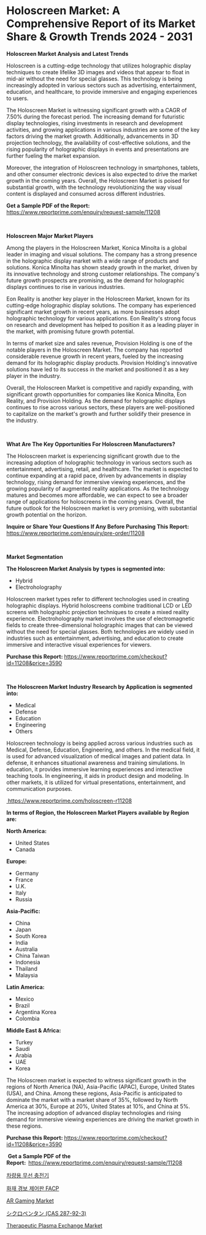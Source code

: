 <p><h1>Holoscreen Market: A Comprehensive Report of its Market Share & Growth Trends 2024 - 2031</h1></p><p><strong>Holoscreen Market Analysis and Latest Trends</strong></p>
<p><p>Holoscreen is a cutting-edge technology that utilizes holographic display techniques to create lifelike 3D images and videos that appear to float in mid-air without the need for special glasses. This technology is being increasingly adopted in various sectors such as advertising, entertainment, education, and healthcare, to provide immersive and engaging experiences to users.</p><p>The Holoscreen Market is witnessing significant growth with a CAGR of 7.50% during the forecast period. The increasing demand for futuristic display technologies, rising investments in research and development activities, and growing applications in various industries are some of the key factors driving the market growth. Additionally, advancements in 3D projection technology, the availability of cost-effective solutions, and the rising popularity of holographic displays in events and presentations are further fueling the market expansion.</p><p>Moreover, the integration of Holoscreen technology in smartphones, tablets, and other consumer electronic devices is also expected to drive the market growth in the coming years. Overall, the Holoscreen Market is poised for substantial growth, with the technology revolutionizing the way visual content is displayed and consumed across different industries.</p></p>
<p><strong>Get a Sample PDF of the Report:&nbsp;</strong> <a href="https://www.reportprime.com/enquiry/request-sample/11208">https://www.reportprime.com/enquiry/request-sample/11208</a></p>
<p>&nbsp;</p>
<p><strong>Holoscreen Major Market Players</strong></p>
<p><p>Among the players in the Holoscreen Market, Konica Minolta is a global leader in imaging and visual solutions. The company has a strong presence in the holographic display market with a wide range of products and solutions. Konica Minolta has shown steady growth in the market, driven by its innovative technology and strong customer relationships. The company's future growth prospects are promising, as the demand for holographic displays continues to rise in various industries.</p><p>Eon Reality is another key player in the Holoscreen Market, known for its cutting-edge holographic display solutions. The company has experienced significant market growth in recent years, as more businesses adopt holographic technology for various applications. Eon Reality's strong focus on research and development has helped to position it as a leading player in the market, with promising future growth potential.</p><p>In terms of market size and sales revenue, Provision Holding is one of the notable players in the Holoscreen Market. The company has reported considerable revenue growth in recent years, fueled by the increasing demand for its holographic display products. Provision Holding's innovative solutions have led to its success in the market and positioned it as a key player in the industry.</p><p>Overall, the Holoscreen Market is competitive and rapidly expanding, with significant growth opportunities for companies like Konica Minolta, Eon Reality, and Provision Holding. As the demand for holographic displays continues to rise across various sectors, these players are well-positioned to capitalize on the market's growth and further solidify their presence in the industry.</p></p>
<p>&nbsp;</p>
<p><strong>What Are The Key Opportunities For Holoscreen Manufacturers?</strong></p>
<p><p>The Holoscreen market is experiencing significant growth due to the increasing adoption of holographic technology in various sectors such as entertainment, advertising, retail, and healthcare. The market is expected to continue expanding at a rapid pace, driven by advancements in display technology, rising demand for immersive viewing experiences, and the growing popularity of augmented reality applications. As the technology matures and becomes more affordable, we can expect to see a broader range of applications for holoscreens in the coming years. Overall, the future outlook for the Holoscreen market is very promising, with substantial growth potential on the horizon.</p></p>
<p><strong>Inquire or Share Your Questions If Any Before Purchasing This Report:</strong> <a href="https://www.reportprime.com/enquiry/pre-order/11208">https://www.reportprime.com/enquiry/pre-order/11208</a></p>
<p>&nbsp;</p>
<p><strong>Market Segmentation</strong></p>
<p><strong>The Holoscreen Market Analysis by types is segmented into:</strong></p>
<p><ul><li>Hybrid</li><li>Electroholography</li></ul></p>
<p><p>Holoscreen market types refer to different technologies used in creating holographic displays. Hybrid holoscreens combine traditional LCD or LED screens with holographic projection techniques to create a mixed reality experience. Electroholography market involves the use of electromagnetic fields to create three-dimensional holographic images that can be viewed without the need for special glasses. Both technologies are widely used in industries such as entertainment, advertising, and education to create immersive and interactive visual experiences for viewers.</p></p>
<p><strong>Purchase this Report:&nbsp;</strong><a href="https://www.reportprime.com/checkout?id=11208&price=3590">https://www.reportprime.com/checkout?id=11208&price=3590</a></p>
<p>&nbsp;</p>
<p><strong>The Holoscreen Market Industry Research by Application is segmented into:</strong></p>
<p><ul><li>Medical</li><li>Defense</li><li>Education</li><li>Engineering</li><li>Others</li></ul></p>
<p><p>Holoscreen technology is being applied across various industries such as Medical, Defense, Education, Engineering, and others. In the medical field, it is used for advanced visualization of medical images and patient data. In defense, it enhances situational awareness and training simulations. In education, it provides immersive learning experiences and interactive teaching tools. In engineering, it aids in product design and modeling. In other markets, it is utilized for virtual presentations, entertainment, and communication purposes.</p></p>
<p><a href="https://www.reportprime.com/holoscreen-r11208">&nbsp;https://www.reportprime.com/holoscreen-r11208</a></p>
<p><strong>In terms of Region, the Holoscreen Market Players available by Region are:</strong></p>
<p>
    <p> <strong> North America: </strong>
        <ul>
            <li>United States</li>
            <li>Canada</li>
        </ul>
        </p> 
    <p> <strong> Europe: </strong>
        <ul>
            <li>Germany</li>
            <li>France</li>
            <li>U.K.</li>
            <li>Italy</li>
            <li>Russia</li>
        </ul>
        </p> 
    <p> <strong> Asia-Pacific: </strong>
        <ul>
            <li>China</li>
            <li>Japan</li>
            <li>South Korea</li>
            <li>India</li>
            <li>Australia</li>
            <li>China Taiwan</li>
            <li>Indonesia</li>
            <li>Thailand</li>
            <li>Malaysia</li>
        </ul>
        </p> 
    <p> <strong> Latin America: </strong>
        <ul>
            <li>Mexico</li>
            <li>Brazil</li>
            <li>Argentina Korea</li>
            <li>Colombia</li>
        </ul>
        </p> 
    <p> <strong> Middle East & Africa: </strong>
        <ul>
            <li>Turkey</li>
            <li>Saudi</li>
            <li>Arabia</li>
            <li>UAE</li>
            <li>Korea</li>
        </ul>
    </p>
    </p>
<p><p>The Holoscreen market is expected to witness significant growth in the regions of North America (NA), Asia-Pacific (APAC), Europe, United States (USA), and China. Among these regions, Asia-Pacific is anticipated to dominate the market with a market share of 35%, followed by North America at 30%, Europe at 20%, United States at 10%, and China at 5%. The increasing adoption of advanced display technologies and rising demand for immersive viewing experiences are driving the market growth in these regions.</p></p>
<p><strong>Purchase this Report: </strong><a href="https://www.reportprime.com/checkout?id=11208&price=3590">https://www.reportprime.com/checkout?id=11208&price=3590</a></p>
<p>&nbsp;<strong>Get a Sample PDF of the Report:&nbsp;&nbsp;</strong><a href="https://www.reportprime.com/enquiry/request-sample/11208">https://www.reportprime.com/enquiry/request-sample/11208</a></p>
<p><strong></strong></p>
<p><p><a href="https://github.com/sarassiksa/Market-Research-Report-List-1/blob/main/9871702123456.md">차량용 무선 충전기</a></p><p><a href="https://github.com/LoganRew1964/Market-Research-Report-List-1/blob/main/5489120123457.md">화재 경보 제어판 FACP</a></p><p><a href="https://github.com/anwarsahrul281/Market-Research-Report-List-1/blob/main/ar-gaming-market.md">AR Gaming Market</a></p><p><a href="https://github.com/AbigaleHuel/Market-Research-Report-List-2/blob/main/7612801122284.md">シクロペンタン (CAS 287-92-3)</a></p><p><a href="https://github.com/LiamDavis60/Market-Research-Report-List-2/blob/main/therapeutic-plasma-exchange-market.md">Therapeutic Plasma Exchange Market</a></p></p>